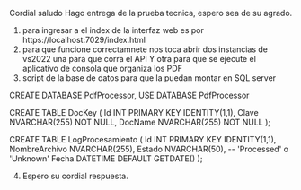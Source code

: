 Cordial saludo
Hago  entrega de la prueba tecnica, espero sea de su agrado.

1. para ingresar a el index de la interfaz web es por https://localhost:7029/index.html
2. para que funcione correctamnete nos toca abrir dos instancias de vs2022 una para que corra el API Y otra para que se ejecute el aplicativo de consola que organiza los PDF
3. script de la base de datos para que la puedan montar en SQL server


CREATE DATABASE PdfProcessor,
USE DATABASE PdfProcessor

CREATE TABLE DocKey (
    Id INT PRIMARY KEY IDENTITY(1,1),
    Clave NVARCHAR(255) NOT NULL,
    DocName NVARCHAR(255) NOT NULL
);

CREATE TABLE LogProcesamiento (
    Id INT PRIMARY KEY IDENTITY(1,1),
    NombreArchivo NVARCHAR(255),
    Estado NVARCHAR(50), -- 'Processed' o 'Unknown'
    Fecha DATETIME DEFAULT GETDATE()
);

4. Espero su cordial respuesta.
